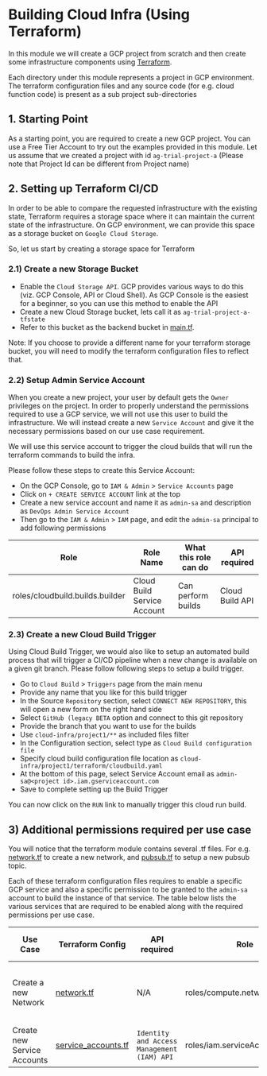 Building Cloud Infra (Using Terraform)
===
In this module we will create a GCP project from scratch and then create some infrastructure components using 
[Terraform](https://www.terraform.io/).

Each directory under this module represents a project in GCP environment.
The terraform configuration files and any source code (for e.g. cloud function code) is present as a sub project sub-directories  

## 1. Starting Point

As a starting point, you are required to create a new GCP project.
You can use a Free Tier Account to try out the examples provided in this module.
Let us assume that we created a project with id `ag-trial-project-a` (Please note that Project Id can be different from Project name)

## 2. Setting up Terraform CI/CD

In order to be able to compare the requested infrastructure with the existing state, Terraform requires a storage space 
where it can maintain the current state of the infrastructure. On GCP environment, we can provide this space as a storage 
bucket on `Google Cloud Storage`. 

So, let us start by creating a storage space for Terraform

### 2.1) Create a new Storage Bucket

* Enable the `Cloud Storage API`. GCP provides various ways to do this (viz. GCP Console, API or Cloud Shell). 
  As GCP Console is the easiest for a beginner, so you can use this method to enable the API
* Create a new Cloud Storage bucket, lets call it as `ag-trial-project-a-tfstate`
* Refer to this bucket as the backend bucket in [main.tf](./project1/terraform/main.tf). 
  
Note: If you choose to provide a different name for your terraform storage bucket, you will need to modify the terraform configuration files to reflect that.

### 2.2) Setup Admin Service Account

When you create a new project, your user by default gets the `Owner` privileges on the project.
In order to properly understand the permissions required to use a GCP service, we will not use this user to build the infrastructure.
We will instead create a new `Service Account` and give it the necessary permissions based on our use case requirement.

We will use this service account to trigger the cloud builds that will run the terraform commands to build the infra. 

Please follow these steps to create this Service Account:

* On the GCP Console, go to `IAM & Admin` > `Service Accounts` page
* Click on `+ CREATE SERVICE ACCOUNT` link at the top
* Create a new service account and name it as `admin-sa` and description as `DevOps Admin Service Account`
* Then go to the `IAM & Admin` > `IAM` page, and edit the `admin-sa` principal to add following permissions
 
Role | Role Name| What this role can do| API required |
---- |--------- |--------------------- |------------- |
roles/cloudbuild.builds.builder| Cloud Build Service Account | Can perform builds | Cloud Build API |
 

### 2.3) Create a new Cloud Build Trigger 

Using Cloud Build Trigger, we would also like to setup an automated build process that will trigger a CI/CD pipeline when 
a new change is available on a given git branch. Please follow following steps to setup a build trigger.

* Go to `Cloud Build` > `Triggers` page from the main menu
* Provide any name that you like for this build trigger
* In the Source `Repository` section, select `CONNECT NEW REPOSITORY`, this will open a new form on the right hand side 
* Select `GitHub (legacy BETA` option and connect to this git repository
* Provide the branch that you want to use for the builds
* Use `cloud-infra/project1/**` as included files filter
* In the Configuration section, select type as `Cloud Build configuration file`
* Specify cloud build configuration file location as `cloud-infra/project1/terraform/cloudbuild.yaml`
* At the bottom of this page, select Service Account email as `admin-sa@<project id>.iam.gserviceaccount.com`
* Save to complete setting up the Build Trigger

You can now click on the `RUN` link to manually trigger this cloud run build.

## 3) Additional permissions required per use case
You will notice that the terraform module contains several .tf files. For e.g. [network.tf](./project1/terraform/network.tf) 
to create a new network, and [pubsub.tf](./project1/terraform/pubsub.tf) to setup a new pubsub topic.

Each of these terraform configuration files requires to enable a specific GCP service and also a specific permission to 
be granted to the `admin-sa` account to build the instance of that service.
The table below lists the various services that are required to be enabled along with the required permissions per use case.

Use Case | Terraform Config | API required | Role | Role Name| What this role can do?|
-------- |----------------- |------------- |----- |--------- |---------------------- |
Create a new Network        | [network.tf](./project1/terraform/network.tf) | N/A |roles/compute.networkAdmin  | Compute Network Admin| Full control of Compute Engine networking resources.|
Create new Service Accounts | [service_accounts.tf](./project1/terraform/service_accounts.tf) | `Identity and Access Management (IAM) API` |roles/iam.serviceAccountAdmin  | Service Account Admin | Create and manage Service Account |

[comment]: <> (  roles/cloudbuild.builds.builder| Cloud Build Service Account | Can perform builds | Cloud Build API |)

[comment]: <> (   |)

[comment]: <> (  roles/iam.securityAdmin        | Security Admin | Security admin role, with permissions to get and set any IAM policy. | Cloud Resource Manager API |)
  
[comment]: <> (  roles/bigquery.admin     | BigQuery Admin| Full control of BigQuery.| BigQuery API|)

[comment]: <> (  roles/pubsub.admin             | Pub/Sub Admin| Full control of Pub Sub.|PubSub API |)

[comment]: <> (* roles/cloudfunctions.admin             | Cloud Functions Admin| Full control of Cloud Functions.|Cloud Function API |)

[comment]: <> (* roles/iam.serviceAccountUser             | Service Account User| | |)
